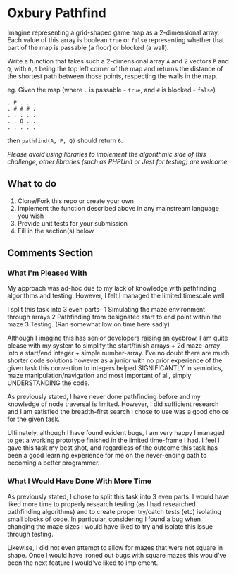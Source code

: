 # Oxbury Pathfind

Imagine representing a grid-shaped game map as a 2-dimensional array. Each value of this array is
boolean `true` or `false` representing whether that part of the map is passable (a floor) or blocked
(a wall).

Write a function that takes such a 2-dimensional array `A` and 2 vectors `P` and `Q`, with `0,0` being the top left corner of the map and returns the distance of the shortest path between those points, respecting the walls in the map.

eg. Given the map (where `.` is passable - `true`, and `#` is blocked - `false`)

```
. P . . .
. # # # .
. . . . .
. . Q . .
. . . . .
```

then `pathfind(A, P, Q)` should return `6`.

_Please avoid using libraries to implement the algorithmic side of this challenge, other libraries (such as PHPUnit or Jest for testing) are welcome._

## What to do

1. Clone/Fork this repo or create your own
2. Implement the function described above in any mainstream language you wish
3. Provide unit tests for your submission
4. Fill in the section(s) below

## Comments Section

<!---
Please fill in the sections below after you complete the challenge.
--->

### What I'm Pleased With
My approach was ad-hoc due to my lack of knowledge with pathfinding algorithms and testing. However, I felt I managed the limited timescale well.

I split this task into 3 even parts-
1 Simulating the maze environment through arrays
2 Pathfinding from designated start to end point within the maze
3 Testing. (Ran somewhat low on time here sadly)

Although I imagine this has senior developers raising an eyebrow, I am quite please with my system to simplify the start/finish arrays + 2d maze-array into a start/end integer + simple number-array.
I've no doubt there are much shorter code solutions however as a junior with no prior experience of the given task this convertion to integers helped SIGNIFICANTLY in semiotics, maze manipulation/navigation and most important of all, simply
UNDERSTANDING the code.

As previously stated, I have never done pathfinding before and my knowledge of node traversal is limited. However, I did sufficient research and I am satisfied the breadth-first search I chose to use was a good choice for the given task.

Ultimately, although I have found evident bugs, I am very happy I managed to get a working prototype finished in the limited time-frame I had. I feel I gave this task my best shot, and regardless of the outcome this task has been a good
learning experience for me on the never-ending path to becoming a better programmer.

### What I Would Have Done With More Time
As previously stated, I chose to split this task into 3 even parts. I would have liked more time to properly research testing (as I had researched pathfinding algorithms) and to create proper try/catch tests (etc) isolating small blocks of code. In particular, considering I found a bug when changing the maze sizes I would have liked to try and isolate this issue through testing. 

Likewise, I did not even attempt to allow for mazes that were not square in shape. Once I would have ironed out bugs with square mazes this would've been the next feature I would've liked to implement. 
